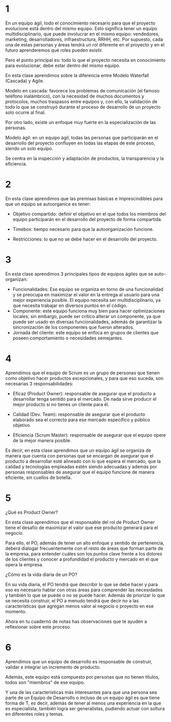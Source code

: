 
# 1
En un equipo ágil, todo el conocimiento necesario para que el proyecto evolucione está dentro del mismo equipo. Esto significa tener un equipo multidisciplinario, que puede involucrar en el mismo equipo: vendedores, marketing, desarrolladores, infraestructura, RRHH, etc. Por supuesto, cada una de estas personas y áreas tendrá un rol diferente en el proyecto y en el futuro aprenderemos qué roles pueden existir.

Pero el punto principal es: todo lo que el proyecto necesita en conocimiento para evolucionar, debe estar dentro del mismo equipo.

En esta clase aprendimos sobre la diferencia entre Modelo Waterfall (Cascada) y Agile.

Modelo en cascada: favorece los problemas de comunicación (el famoso teléfono inalámbrico), con la necesidad de muchos documentos y protocolos, muchos traspasos entre equipos y, con ello, la validación de todo lo que se construyó durante el proceso de desarrollo de un proyecto solo ocurre al final.

Por otro lado, existe un enfoque muy fuerte en la especialización de las personas.

Modelo ágil: en un equipo ágil, todas las personas que participarán en el desarrollo del proyecto confluyen en todas las etapas de este proceso, siendo un solo equipo.

Se centra en la inspección y adaptación de productos, la transparencia y la eficiencia.

# 2
En esta clase aprendimos que las premisas básicas e imprescindibles para que un equipo se autoorganice es tener:

- Objetivo compartido: definir el objetivo en el que todos los miembros del equipo participarán en el desarrollo del proyecto de forma compartida.
    
- Timebox: tiempo necesario para que la autoorganización funcione.
    
- Restricciones: lo que no se debe hacer en el desarrollo del proyecto.

# 3
En esta clase aprendimos 3 principales tipos de equipos ágiles que se auto-organizan:

- Funcionalidades: Ese equipo se organiza en torno de una funcionalidad y se preocupa en maximizar el valor en la entrega al usuario para una mejor experiencia posible. El equipo necesita ser multidisciplinario, ya que necesita trabajar en diversos puntos en el código.
- Componente: este equipo funciona muy bien para hacer optimizaciones locales; sin embargo, puede ser crítico alterar un componente, ya que puede ser usado en diversas funcionalidades, además de garantizar la sincronización de los componentes que fueron alterados.
- Jornada del cliente: este equipo se enfoca en grupos de clientes que poseen comportamiento o necesidades semejantes.
# 4
Aprendimos que el equipo de Scrum es un grupo de personas que tienen como objetivo hacer productos excepcionales, y para que eso suceda, son necesarias 3 responsabilidades:

- Eficaz (Product Owner): responsable de asegurar que el producto a desarrollar tenga sentido para el mercado. De nada sirve producir el mejor producto si no tienes un cliente para él.
    
- Calidad (Dev. Team): responsable de asegurar que el producto elaborado sea el correcto para ese mercado específico y público objetivo.
    
- Eficiencia (Scrum Master): responsable de asegurar que el equipo opere de la mejor manera posible.
    

Es decir, en esta clase aprendimos que un equipo ágil se organiza de manera que cuenta con personas que se encargan de asegurar que el producto a desarrollar esté alineado con lo que espera el mercado, que la calidad y tecnologías empleadas estén siendo adecuadas y además por personas responsables de asegurar que el equipo funcione de manera eficiente, sin cuellos de botella.

# 5
¿Qué es Product Owner?

En esta clase aprendimos que el responsable del rol de Product Owner tiene el desafío de maximizar el valor que ese producto generará para el negocio.

Para ello, el PO, además de tener un alto enfoque y sentido de pertenencia, deberá dialogar frecuentemente con el resto de áreas que forman parte de la empresa, para entender cuáles son los puntos clave frente a los dolores de los clientes y conocer a profundidad el producto y mercado en el que opera la empresa.

¿Cómo es la vida diaria de un PO?

En su vida diaria, el PO tendrá que describir lo que se debe hacer y para eso es necesario hablar con otras áreas para comprender las necesidades y también lo que se puede o no se puede hacer. Además de priorizar lo que se necesita construir, el PO a menudo tendrá que decir no a las características que agregan menos valor al negocio o proyecto en ese momento.

Ahora en tu cuaderno de notas has observaciones que te ayuden a reflexionar sobre este proceso.

# 6
Aprendimos que un equipo de desarrollo es responsable de construir, validar e integrar un incremento de producto.

Además, este equipo está compuesto por personas que no tienen títulos, todos son "miembros" de ese equipo.

Y una de las características más interesantes para que una persona sea parte de un Equipo de Desarrollo o incluso de un equipo ágil es que tiene forma de T, es decir, además de tener al menos una experiencia en la que es especialista, también logra ser generalistas, pudiendo actuar con soltura en diferentes roles y temas.
